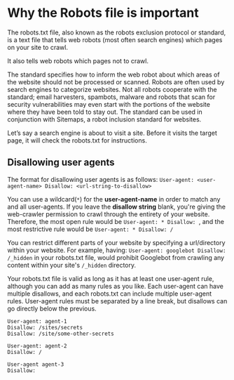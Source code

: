 # Why the Robots file is important

The robots.txt file, also known as the robots exclusion protocol or standard, is a text file that tells web robots (most often search engines) which pages on your site to crawl.


It also tells web robots which pages not to crawl.

The standard specifies how to inform the web robot about which areas of the website should not be processed or scanned.
Robots are often used by search engines to categorize websites. Not all robots cooperate with the standard; email harvesters, spambots, malware and robots that scan for security vulnerabilities may even start with the portions of the website where they have been told to stay out. The standard can be used in conjunction with Sitemaps, a robot inclusion standard for websites.


Let’s say a search engine is about to visit a site. Before it visits the target page, it will check the robots.txt for instructions.

## Disallowing user agents
The format for disallowing user agents is as follows: `User-agent: <user-agent-name> Disallow: <url-string-to-disallow>`

You can use a wildcard(`*`) for the **user-agent-name** in order to match any and all user-agents. If you leave the **disallow string** blank, you're giving the web-crawler permission to crawl through the entirety of your website. Therefore, the most open rule would be `User-agent: * Disallow: `, and the most restrictive rule would be `User-agent: * Disallow: /`

You can restrict different parts of your website by specifying a url/directory within your website. For example, having: `User-agent: googlebot Disallow: /_hidden` in your robots.txt file, would prohibit Googlebot from crawling any content within your site's `/_hidden` directory.

Your robots.txt file is valid as long as it has at least one user-agent rule, although you can add as many rules as you like. Each user-agent can have multiple disallows, and each robots.txt can include multiple user-agent rules. User-agent rules must be separated by a line break, but disallows can go directly below the previous.


```
User-agent: agent-1
Disallow: /sites/secrets
Disallow: /site/some-other-secrets

User-agent: agent-2
Disallow: /

User-agent agent-3
Disallow:

```



